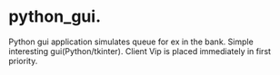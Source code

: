 # python_gui.
Python gui application simulates queue for ex in the bank.
Simple interesting gui(Python/tkinter).
Client Vip is placed immediately in first priority.
